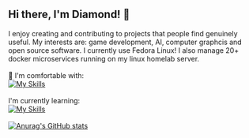 ## Hi there, I'm Diamond! 👋
I enjoy creating and contributing to projects that people find genuinely useful. My interests are: game development, AI, computer graphcis and open source software. I currently use Fedora Linux! I also manage 20+ docker microservices running on my linux homelab server.\
\
🦾 I'm comfortable with: \
[![My Skills](https://skillicons.dev/icons?i=js,nodejs,html,cs,java,python,ruby,idea,docker,linux,sqlite,git,unity)](https://skillicons.dev) \
\
I'm currently learning: \
[![My Skills](https://skillicons.dev/icons?i=blender,rust,gtk)](https://skillicons.dev) \
\
[![Anurag's GitHub stats](https://github-readme-stats.vercel.app/api?username=oneshinyboi)](https://github.com/anuraghazra/github-readme-stats)
<!--
**oneshinyboi/oneshinyboi** is a ✨ _special_ ✨ repository because its `README.md` (this file) appears on your GitHub profile.

Here are some ideas to get you started:

- 🔭 I’m currently working on ...
- 🌱 I’m currently learning ...
- 👯 I’m looking to collaborate on ...
- 🤔 I’m looking for help with ...
- 💬 Ask me about ...
- 📫 How to reach me: ...
- 😄 Pronouns: ...
- ⚡ Fun fact: ...
-->
